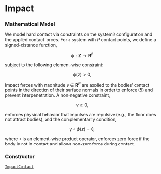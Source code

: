 # Impact

### Mathematical Model
We model hard contact via constraints on the system’s configuration and the applied contact forces. For a system with $P$ contact points, we define a signed-distance function,

$$\phi : \mathbf{Z} \rightarrow \mathbf{R}^P$$

subject to the following element-wise constraint:

$$ϕ(z) > 0,$$

Impact forces with magnitude $\gamma \in \mathbf{R}^P$ are applied to the bodies’ contact points in the direction of their surface normals in order to enforce (5) and prevent interpenetration. A non-negative constraint,

$$\gamma \geq 0,$$

enforces physical behavior that impulses are repulsive (e.g., the floor does not attract bodies), and the complementarity condition,

$$\gamma \circ \phi(z) = 0,$$

where $\circ$ is an element-wise product operator, enforces zero force if the body is not in contact and allows non-zero force during contact.


### Constructor
[`ImpactContact`](@ref)
